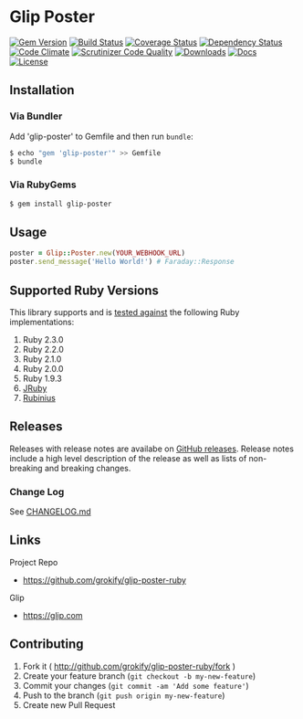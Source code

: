 Glip Poster
========================

[![Gem Version][gem-version-svg]][gem-version-link]
[![Build Status][build-status-svg]][build-status-link]
[![Coverage Status][coverage-status-svg]][coverage-status-link]
[![Dependency Status][dependency-status-svg]][dependency-status-link]
[![Code Climate][codeclimate-status-svg]][codeclimate-status-link]
[![Scrutinizer Code Quality][scrutinizer-status-svg]][scrutinizer-status-link]
[![Downloads][downloads-svg]][downloads-link]
[![Docs][docs-rubydoc-svg]][docs-rubydoc-link]
[![License][license-svg]][license-link]

## Installation

### Via Bundler

Add 'glip-poster' to Gemfile and then run `bundle`:

```sh
$ echo "gem 'glip-poster'" >> Gemfile
$ bundle
```

### Via RubyGems

```sh
$ gem install glip-poster
```

## Usage

```ruby
poster = Glip::Poster.new(YOUR_WEBHOOK_URL)
poster.send_message('Hello World!') # Faraday::Response
```

## Supported Ruby Versions

This library supports and is [tested against](https://travis-ci.org/grokify/glip-poster-ruby) the following Ruby implementations:

1. Ruby 2.3.0
2. Ruby 2.2.0
3. Ruby 2.1.0
4. Ruby 2.0.0
5. Ruby 1.9.3
6. [JRuby](http://jruby.org/)
7. [Rubinius](http://rubinius.com/)

## Releases

Releases with release notes are availabe on [GitHub releases](https://github.com/grokify/glip-poster/releases). Release notes include a high level description of the release as well as lists of non-breaking and breaking changes.

### Change Log

See [CHANGELOG.md](CHANGELOG.md)

## Links

Project Repo

* https://github.com/grokify/glip-poster-ruby

Glip

* https://glip.com

## Contributing

1. Fork it ( http://github.com/grokify/glip-poster-ruby/fork )
2. Create your feature branch (`git checkout -b my-new-feature`)
3. Commit your changes (`git commit -am 'Add some feature'`)
4. Push to the branch (`git push origin my-new-feature`)
5. Create new Pull Request

 [gem-version-svg]: https://badge.fury.io/rb/glip-poster.svg
 [gem-version-link]: http://badge.fury.io/rb/glip-poster
 [downloads-svg]: http://ruby-gem-downloads-badge.herokuapp.com/glip-poster
 [downloads-link]: https://rubygems.org/gems/glip-poster
 [build-status-svg]: https://api.travis-ci.org/grokify/glip-poster-ruby.svg?branch=master
 [build-status-link]: https://travis-ci.org/grokify/glip-poster-ruby
 [coverage-status-svg]: https://coveralls.io/repos/grokify/glip-poster-ruby/badge.svg?branch=master
 [coverage-status-link]: https://coveralls.io/r/grokify/glip-poster-ruby?branch=master
 [dependency-status-svg]: https://gemnasium.com/grokify/glip-poster-ruby.svg
 [dependency-status-link]: https://gemnasium.com/grokify/glip-poster-ruby
 [codeclimate-status-svg]: https://codeclimate.com/github/grokify/glip-poster-ruby/badges/gpa.svg
 [codeclimate-status-link]: https://codeclimate.com/github/grokify/glip-poster-ruby
 [scrutinizer-status-svg]: https://scrutinizer-ci.com/g/grokify/glip-poster-ruby/badges/quality-score.png?b=master
 [scrutinizer-status-link]: https://scrutinizer-ci.com/g/grokify/glip-poster-ruby/?branch=master
 [docs-rubydoc-svg]: https://img.shields.io/badge/docs-rubydoc-blue.svg
 [docs-rubydoc-link]: http://www.rubydoc.info/gems/glip-poster/
 [license-svg]: https://img.shields.io/badge/license-MIT-blue.svg
 [license-link]: https://github.com/grokify/glip-poster-ruby/blob/master/LICENSE.txt
